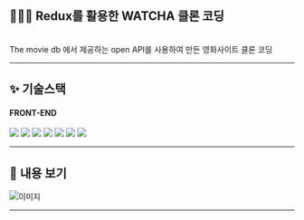 

## 👩‍👧‍👧 Redux를 활용한 WATCHA 클론 코딩
<br>
The movie db 에서 제공하는 open API를 사용하여 만든 영화사이트 클론 코딩

---

## ✨ 기술스택 

#### FRONT-END

<img src="https://img.shields.io/badge/react-61DAFB?style=for-the-badge&logo=react&logoColor=black"> <img src="https://img.shields.io/badge/javascript-F7DF1E?style=for-the-badge&logo=javascript&logoColor=white"> <img src="https://img.shields.io/badge/redux-764ABC?style=for-the-badge&logo=redux&logoColor=white"> <img src="https://img.shields.io/badge/scss-CC6699?style=for-the-badge&logo=scss&logoColor=white">
<img src="https://img.shields.io/badge/reactRouter-CA4245?style=for-the-badge&logo=reactRouter&logoColor=white"> <img src="https://img.shields.io/badge/axios-5A29E4?style=for-the-badge&logo=axios&logoColor=white"> <img src="https://img.shields.io/badge/vercel-000000?style=for-the-badge&logo=vercel&logoColor=white">


---



## 🍅 내용 보기

![이미지](https://github.com/Gnar-dev/Clone_Movie-Site/blop/main/src/utils/img/main.png)
<br>

---

